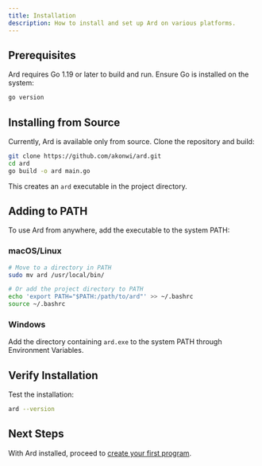 ```yaml
---
title: Installation
description: How to install and set up Ard on various platforms.
---
```


## Prerequisites

Ard requires Go 1.19 or later to build and run. Ensure Go is installed on the system:

```bash
go version
```

## Installing from Source

Currently, Ard is available only from source. Clone the repository and build:

```bash
git clone https://github.com/akonwi/ard.git
cd ard
go build -o ard main.go
```

This creates an `ard` executable in the project directory.

## Adding to PATH

To use Ard from anywhere, add the executable to the system PATH:

### macOS/Linux
```bash
# Move to a directory in PATH
sudo mv ard /usr/local/bin/

# Or add the project directory to PATH
echo 'export PATH="$PATH:/path/to/ard"' >> ~/.bashrc
source ~/.bashrc
```

### Windows
Add the directory containing `ard.exe` to the system PATH through Environment Variables.

## Verify Installation

Test the installation:

```bash
ard --version
```

## Next Steps

With Ard installed, proceed to [create your first program](/getting-started/first-program/).